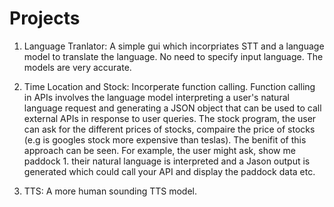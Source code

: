 # Projects
1. Language Tranlator: A simple gui which incorpriates STT and a language model to translate the language. No need to specify input language. The models are very accurate. 


2. Time Location and Stock: Incorperate function calling. Function calling in APIs involves the language model interpreting a user's natural language request and generating a JSON object that can be used to call external APIs in response to user queries. The stock program, the user can ask for the different prices of stocks, compaire the price of stocks (e.g is googles stock more expensive than teslas). The benifit of this approach can be seen. For example, the user might ask, show me paddock 1. their natural language is interpreted and a Jason output is generated which could call your API and display the paddock data etc.


3. TTS: A more human sounding TTS model. 


